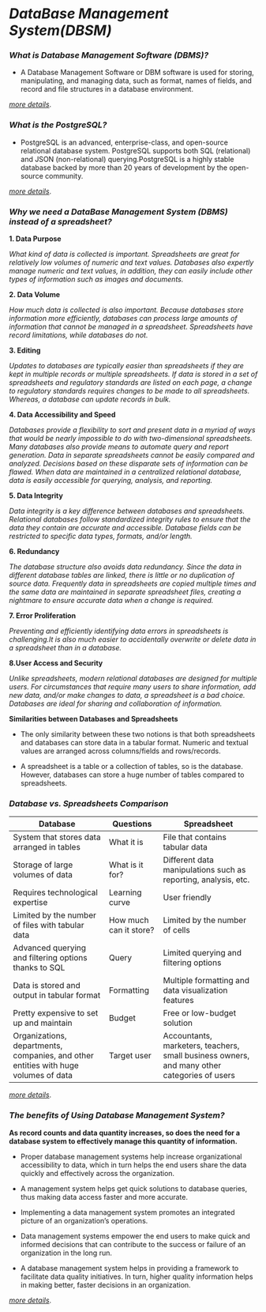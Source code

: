 # *DataBase Management System(DBSM)*

### *What is Database Management Software (DBMS)?*

- A Database Management Software or DBM software is used for storing, manipulating, and managing data, such as format, names of fields, and record and file structures in a database environment.

[*more details*](https://www.astera.com/type/blog/database-management-software/).

### *What is the PostgreSQL?*

- PostgreSQL is an advanced, enterprise-class, and open-source relational database system. PostgreSQL supports both SQL (relational) and JSON (non-relational) querying.PostgreSQL is a highly stable database backed by more than 20 years of development by the open-source community.

[*more details*](https://www.postgresqltutorial.com/what-is-postgresql/).

### *Why we need a DataBase Management System (DBMS) instead of a spreadsheet?*

**1. Data Purpose**

*What kind of data is collected is important. Spreadsheets are great for relatively low volumes of numeric and text values. Databases also expertly manage numeric and text values, in addition, they can easily include other types of information such as images and documents.*

**2. Data Volume**

*How much data is collected is also important. Because databases store information more efficiently, databases can process large amounts of information that cannot be managed in a spreadsheet. Spreadsheets have record limitations, while databases do not.*

**3. Editing**

*Updates to databases are typically easier than spreadsheets if they are kept in multiple records or multiple spreadsheets.*
*If data is stored in a set of spreadsheets and regulatory standards are listed on each page, a change to regulatory standards requires changes to be made to all spreadsheets. Whereas, a database can update records in bulk.*

**4. Data Accessibility and Speed**

*Databases provide a flexibility to sort and present data in a myriad of ways that would be nearly impossible to do with two-dimensional spreadsheets. Many databases also provide means to automate query and report generation.*
*Data in separate spreadsheets cannot be easily compared and analyzed. Decisions based on these disparate sets of information can be flawed. When data are maintained in a centralized relational database, data is easily accessible for querying, analysis, and reporting.*

**5. Data Integrity**

*Data integrity is a key difference between databases and spreadsheets. Relational databases follow standardized integrity rules to ensure that the data they contain are accurate and accessible. Database fields can be restricted to specific data types, formats, and/or length.*

**6. Redundancy**

*The database structure also avoids data redundancy. Since the data in different database tables are linked, there is little or no duplication of source data. Frequently data in spreadsheets are copied multiple times and the same data are maintained in separate spreadsheet files, creating a nightmare to ensure accurate data when a change is required.*

**7. Error Proliferation**

*Preventing and efficiently identifying data errors in spreadsheets is challenging.It is also much easier to accidentally overwrite or delete data in a spreadsheet than in a database.*

**8.User Access and Security**

*Unlike spreadsheets, modern relational databases are designed for multiple users. For circumstances that require many users to share information, add new data, and/or make changes to data, a spreadsheet is a bad choice. Databases are ideal for sharing and collaboration of information.*

**__Similarities between Databases and Spreadsheets__**

- The only similarity between these two notions is that both spreadsheets and databases can store data in a tabular format. Numeric and textual values are arranged across columns/fields and rows/records. 

- A spreadsheet is a table or a collection of tables, so is the database. However, databases can store a huge number of tables compared to spreadsheets.


### *Database vs. Spreadsheets Comparison*

| Database | Questions | Spreadsheet |
| ------------ |------------ | ------------ |
| System that stores data arranged in tables | What it is |	File that contains tabular data |
| Storage of large volumes of data	| What is it for? |	Different data manipulations such as reporting, analysis, etc.|
| Requires technological expertise |	Learning curve |	User friendly |
| Limited by the number of files with tabular data |	How much can it store? |	Limited by the number of cells |
| Advanced querying and filtering options thanks to SQL |	Query |	Limited querying and filtering options |
| Data is stored and output in tabular format |	Formatting | Multiple formatting and data visualization features |
| Pretty expensive to set up and maintain |	Budget | Free or low-budget solution |
| Organizations, departments, companies, and other entities with huge volumes of data	| Target user |	Accountants, marketers, teachers, small business owners, and many other categories of users |

[*more details*](https://blog.coupler.io/spreadsheet-vs-database/).


### *The benefits of Using Database Management System?*

**As record counts and data quantity increases, so does the need for a database system to effectively manage this quantity of information.**

+ Proper database management systems help increase organizational accessibility to data, which in turn helps the end users share the data quickly and effectively across the organization.

+ A management system helps get quick solutions to database queries, thus making data access faster and more accurate.

+ Implementing a data management system promotes an integrated picture of an organization’s operations.

+ Data management systems empower the end users to make quick and informed decisions that can contribute to the success or failure of an organization in the long run.

+ A database management system helps in providing a framework to facilitate data quality initiatives. In turn, higher quality information helps in making better, faster decisions in an organization.

[*more details*](https://www.ringlead.com/).
